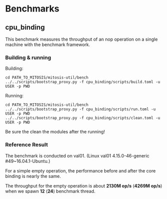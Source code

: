 # Benchmarks

## cpu_binding

This benchmark measures the throughput of an nop operation on a single machine with the benchmark framework.

### Building & running 

Building:
```
cd PATH_TO_MITOSIS/mitosis-util/bench
../../scripts/bootstrap_proxy.py -f cpu_binding/scripts/build.toml -u USER -p PWD
```

Running:
```
cd PATH_TO_MITOSIS/mitosis-util/bench
../../scripts/bootstrap_proxy.py -f cpu_binding/scripts/run.toml -u USER -p PWD
../../scripts/bootstrap_proxy.py -f cpu_binding/scripts/clean.toml -u USER -p PWD 
```

Be sure the clean the modules after the running!


### Reference Result

The benchmark is conducted on val01. (Linux val01 4.15.0-46-generic #49~16.04.1-Ubuntu.)

For a simple empty operation, the performance before and after the core binding is nearly the same.

The throughput for the empty operation is about **2130M op/s** (**4269M op/s**) when we spawn **12** (**24**) benchmark thread.
